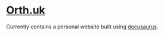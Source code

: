 # [Orth.uk](https://orth.uk)

Currently contains a personal website built using [docusaurus](https://docusaurus.io/).